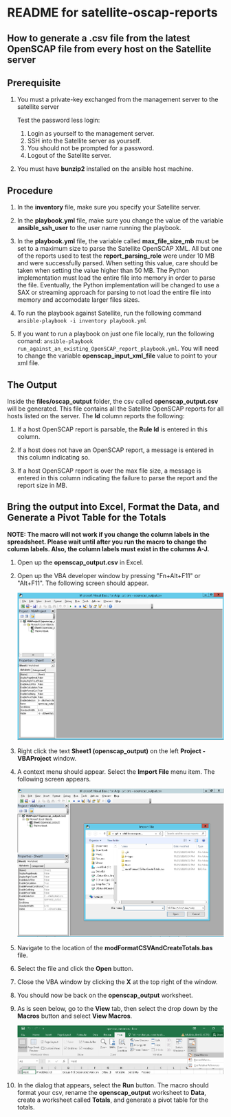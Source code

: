 # README for satellite-oscap-reports

## How to generate a .csv file from the latest OpenSCAP file from every host on the Satellite server

## Prerequisite
   
1. You must a private-key exchanged from the management server to the satellite server
   
    Test the password less login:
   
    1. Login as yourself to the management server.
    1. SSH into the Satellite server as yourself.
    1. You should not be prompted for a password.
    1. Logout of the Satellite server.

1. You must have **bunzip2** installed on the ansible host machine.

## Procedure

1. In the **inventory** file, make sure you specify your Satellite server.

1. In the **playbook.yml** file, make sure you change the value of the variable **ansible_ssh_user** to
   the user name running the playbook.

1. In the **playbook.yml** file, the variable called **max_file_size_mb** must be set to a maximum size to parse
   the Satellite OpenSCAP XML.  All but one of the reports used to test the **report_parsing_role** were under 10 MB
   and were successfully parsed.  When setting this value, care should be taken when setting the value 
   higher than 50 MB. The Python implementation must load the entire file into memory in order to parse the file.   Eventually, the Python implementation will be changed to use a SAX or streaming approach for parsing to not load the entire file into memory and accomodate larger files sizes.

1. To run the playbook against Satellite, run the following command `ansible-playbook -i inventory playbook.yml`

1. If you want to run a playbook on just one file locally, run the following comand:
   `ansible-playbook run_against_an_existing_OpenSCAP_report_playbook.yml`.  You will need to change the variable
   **openscap_input_xml_file** value to point to your xml file.

## The Output

Inside the **files/oscap_output** folder, the csv called **openscap_output.csv** will be generated.  This file
contains all the Satellite OpenSCAP reports for all hosts listed on the server.  The **Id** column reports 
the following:

   1. If a host OpenSCAP report is parsable, the **Rule Id** is entered in this column.

   1. If a host does not have an OpenSCAP report, a message is entered in this column indicating so.

   1. If a host OpenSCAP report is over the max file size, a message is entered in this column indicating
      the failure to parse the report and the report size in MB.  
	 
## Bring the output into Excel, Format the Data, and Generate a Pivot Table for the Totals

**NOTE: The macro will not work if you change the column labels in the spreadsheet.
  Please wait until after you run the macro to change the column labels.  Also, the column labels must exist
  in the columns A-J.**

1. Open up the **openscap_output.csv** in Excel.

1. Open up the VBA developer window by pressing "Fn+Alt+F11" or "Alt+F11".  The following screen should appear.

    ![vba blank screen](images/vba_blank_screen.png)

1. Right click the text **Sheet1 (openscap_output)** on the left **Project - VBAProject** window.

1. A context menu should appear.  Select the **Import File** menu item.  The following screen appears.

    ![vba import macro screen](images/vba_with_import_macro_screen_open.png)

1. Navigate to the location of the **modFormatCSVAndCreateTotals.bas** file.

1. Select the file and click the **Open** button.

1. Close the VBA window by clicking the **X** at the top right of the window.

1. You should now be back on the **openscap_output** worksheet.

1. As is seen below, go to the **View** tab, then select the drop down by the **Macros** button and select 
   **View Macros**.

    ![view_macros_menu](images/navigate_to_the_views_macro_menu.png)

1. In the dialog that appears, select the **Run** button.  The macro should format your csv, rename the
   **openscap_output** worksheet to **Data**, create a worksheet called **Totals**, and generate a pivot
   table for the totals.


